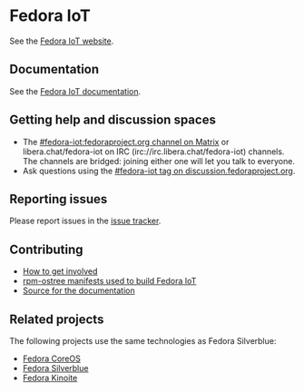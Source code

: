 # Fedora IoT

See the [Fedora IoT website](https://getfedora.org/iot/).

## Documentation

See the [Fedora IoT documentation](https://docs.fedoraproject.org/en-US/iot/).

## Getting help and discussion spaces

- The [#fedora-iot:fedoraproject.org channel on Matrix](https://matrix.to/#/#fedora-iot:fedoraproject.org) or libera.chat/fedora-iot on IRC (irc://irc.libera.chat/fedora-iot) channels. The channels are bridged: joining either one will let you talk to everyone.
- Ask questions using the [#fedora-iot tag on discussion.fedoraproject.org](https://discussion.fedoraproject.org/tag/fedora-iot).

## Reporting issues

Please report issues in the [issue tracker](https://github.com/fedora-iot/iot-distro/issues).

## Contributing

- [How to get involved](https://fedoraproject.org/iot/community/)
- [rpm-ostree manifests used to build Fedora IoT](https://pagure.io/fedora-iot/ostree)
- [Source for the documentation](https://github.com/fedora-iot/iot-docs)

## Related projects

The following projects use the same technologies as Fedora Silverblue:

- [Fedora CoreOS](https://getfedora.org/coreos)
- [Fedora Silverblue](https://fedoraproject.org/silverblue/)
- [Fedora Kinoite](https://kinoite.fedoraproject.org/)
